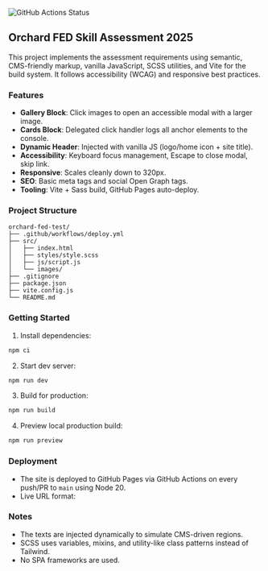 ![GitHub Actions Status](https://img.shields.io/github/actions/workflow/status/daditangs/orchard-fed-test/deploy.yml?branch=main)

## Orchard FED Skill Assessment 2025

This project implements the assessment requirements using semantic, CMS-friendly markup, vanilla JavaScript, SCSS utilities, and Vite for the build system. It follows accessibility (WCAG) and responsive best practices.

### Features

- **Gallery Block**: Click images to open an accessible modal with a larger image.
- **Cards Block**: Delegated click handler logs all anchor elements to the console.
- **Dynamic Header**: Injected with vanilla JS (logo/home icon + site title).
- **Accessibility**: Keyboard focus management, Escape to close modal, skip link.
- **Responsive**: Scales cleanly down to 320px.
- **SEO**: Basic meta tags and social Open Graph tags.
- **Tooling**: Vite + Sass build, GitHub Pages auto-deploy.

### Project Structure

```
orchard-fed-test/
├── .github/workflows/deploy.yml
├── src/
│   ├── index.html
│   ├── styles/style.scss
│   ├── js/script.js
│   └── images/
├── .gitignore
├── package.json
├── vite.config.js
└── README.md
```

### Getting Started

1. Install dependencies:

```bash
npm ci
```

2. Start dev server:

```bash
npm run dev
```

3. Build for production:

```bash
npm run build
```

4. Preview local production build:

```bash
npm run preview
```

### Deployment

- The site is deployed to GitHub Pages via GitHub Actions on every push/PR to `main` using Node 20.
- Live URL format: 

### Notes

- The texts are injected dynamically to simulate CMS-driven regions.
- SCSS uses variables, mixins, and utility-like class patterns instead of Tailwind.
- No SPA frameworks are used.
